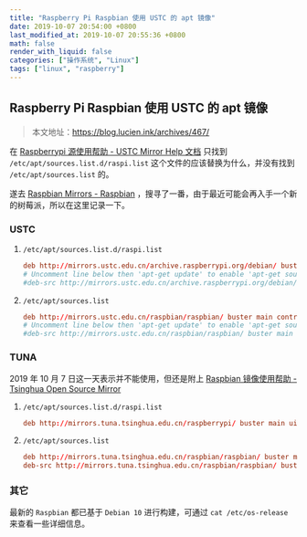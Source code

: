 ```yaml
---
title: "Raspberry Pi Raspbian 使用 USTC 的 apt 镜像"
date: 2019-10-07 20:54:00 +0800
last_modified_at: 2019-10-07 20:55:36 +0800
math: false
render_with_liquid: false
categories: ["操作系统", "Linux"]
tags: ["linux", "raspberry"]
---
```


## Raspberry Pi Raspbian 使用 USTC 的 apt 镜像

> 本文地址：https://blog.lucien.ink/archives/467/

在 [Raspberrypi 源使用帮助 - USTC Mirror Help 文档](http://mirrors.ustc.edu.cn/help/archive.raspberrypi.org.html) 只找到 `/etc/apt/sources.list.d/raspi.list` 这个文件的应该替换为什么，并没有找到 `/etc/apt/sources.list` 的。

遂去 [Raspbian Mirrors - Raspbian](https://www.raspbian.org/RaspbianMirrors) ，搜寻了一番，由于最近可能会再入手一个新的树莓派，所以在这里记录一下。

### USTC

1. `/etc/apt/sources.list.d/raspi.list`

    ```conf
    deb http://mirrors.ustc.edu.cn/archive.raspberrypi.org/debian/ buster main
    # Uncomment line below then 'apt-get update' to enable 'apt-get source'
    #deb-src http://mirrors.ustc.edu.cn/archive.raspberrypi.org/debian/ buster main
    ```

2. `/etc/apt/sources.list`

    ```conf
    deb http://mirrors.ustc.edu.cn/raspbian/raspbian/ buster main contrib non-free rpi
    # Uncomment line below then 'apt-get update' to enable 'apt-get source'
    #deb-src http://mirrors.ustc.edu.cn/raspbian/raspbian/ buster main contrib non-free rpi
    ```

### TUNA

2019 年 10 月 7 日这一天表示并不能使用，但还是附上 [Raspbian 镜像使用帮助 - Tsinghua Open Source Mirror](https://mirror.tuna.tsinghua.edu.cn/help/raspbian/)

1. `/etc/apt/sources.list.d/raspi.list`

    ```conf
    deb http://mirrors.tuna.tsinghua.edu.cn/raspberrypi/ buster main ui
    ```

2. `/etc/apt/sources.list`

    ```conf
    deb http://mirrors.tuna.tsinghua.edu.cn/raspbian/raspbian/ buster main non-free contrib
    deb-src http://mirrors.tuna.tsinghua.edu.cn/raspbian/raspbian/ buster main non-free contrib
    ```

### 其它

最新的 `Raspbian` 都已基于 `Debian 10` 进行构建，可通过 `cat /etc/os-release` 来查看一些详细信息。
